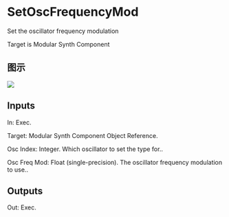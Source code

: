 # SetOscFrequencyMod

Set the oscillator frequency modulation

Target is Modular Synth Component

## 图示

![]($-20221218-21081040.png)

## Inputs

In: Exec.

Target: Modular Synth Component Object Reference.

Osc Index: Integer. Which oscillator to set the type for..

Osc Freq Mod: Float (single-precision). The oscillator frequency modulation to use..  

## Outputs

Out: Exec.


